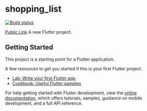 # shopping_list
[![Build status](https://build.appcenter.ms/v0.1/apps/12b441a8-323d-4b1b-8560-6ba1b5f1a04b/branches/main/badge)](https://appcenter.ms)

[Public Link](https://install.appcenter.ms/orgs/alfian-pbp-tutorial/apps/shopping-list/distribution_groups/public)
A new Flutter project.

## Getting Started

This project is a starting point for a Flutter application.

A few resources to get you started if this is your first Flutter project:

- [Lab: Write your first Flutter app](https://docs.flutter.dev/get-started/codelab)
- [Cookbook: Useful Flutter samples](https://docs.flutter.dev/cookbook)

For help getting started with Flutter development, view the
[online documentation](https://docs.flutter.dev/), which offers tutorials,
samples, guidance on mobile development, and a full API reference.
